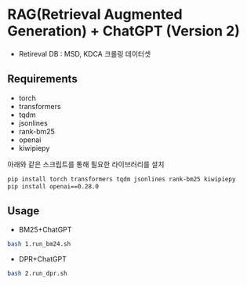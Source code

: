 # RAG(Retrieval Augmented Generation) + ChatGPT (Version 2)
- Retireval DB : MSD, KDCA 크롤링 데이터셋

## Requirements
* torch
* transformers
* tqdm
* jsonlines
* rank-bm25
* openai
* kiwipiepy

아래와 같은 스크립트를 통해 필요한 라이브러리를 설치

```bash
pip install torch transformers tqdm jsonlines rank-bm25 kiwipiepy
pip install openai==0.28.0
```

## Usage
* BM25+ChatGPT
```bash
bash 1.run_bm24.sh
```

* DPR+ChatGPT
```bash
bash 2.run_dpr.sh
```
